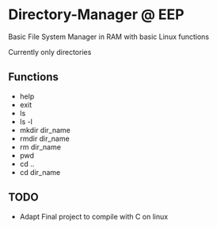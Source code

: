 # Directory-Manager @ EEP

Basic File System Manager in RAM with basic Linux functions

Currently only directories

## Functions

* help
* exit
* ls
* ls -l
* mkdir dir_name
* rmdir dir_name
* rm dir_name
* pwd
* cd ..
* cd dir_name

## TODO

* Adapt Final project to compile with C on linux